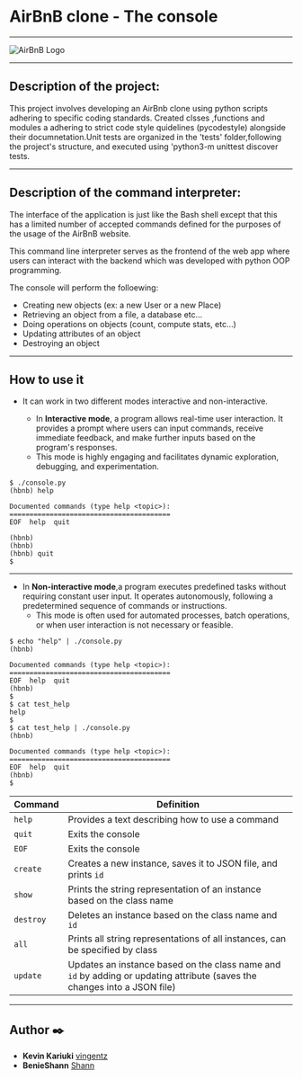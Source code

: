 # AirBnB clone - The console
---

![AirBnB Logo](https://www.pngitem.com/pimgs/m/132-1322125_transparent-background-airbnb-logo-hd-png-download.png)

---

## Description of the project:

This project involves developing an AirBnb clone using python scripts adhering to specific coding standards. Created clsses ,functions and modules a adhering to strict code style quidelines (pycodestyle) alongside their documnetation.Unit tests are organized in the 'tests' folder,following the project's structure, and executed using 'python3-m unittest discover tests.

---

## Description of the command interpreter:

The interface of the application is just like the Bash shell except that this has a limited number of accepted commands  defined for the purposes of the usage of the AirBnB website.

This command line interpreter serves as the frontend of the web app where users can interact with the backend which was developed with python OOP programming.

 The  console will  perform the folloewing:
-   Creating new objects (ex: a new User or a new Place)
-   Retrieving an object from a file, a database etc…
-   Doing operations on objects (count, compute stats, etc…)
-   Updating attributes of an object
-   Destroying an object

---

## How to use it

* It can work in two different modes interactive and non-interactive.

    * In **Interactive mode**, a program allows real-time user interaction. It provides a prompt where users can input commands, receive immediate feedback, and make further inputs based on the program's responses. 
    * This mode is highly engaging and facilitates dynamic exploration, debugging, and experimentation.

```
$ ./console.py
(hbnb) help

Documented commands (type help <topic>):
========================================
EOF  help  quit

(hbnb) 
(hbnb) 
(hbnb) quit
$
```
---

* In **Non-interactive mode**,a program executes predefined tasks without requiring constant user input. It operates autonomously, following a predetermined sequence of commands or instructions.
    * This mode is often used for automated processes, batch operations, or when user interaction is not necessary or feasible.


```
$ echo "help" | ./console.py
(hbnb)

Documented commands (type help <topic>):
========================================
EOF  help  quit
(hbnb) 
$
$ cat test_help
help
$
$ cat test_help | ./console.py
(hbnb)

Documented commands (type help <topic>):
========================================
EOF  help  quit
(hbnb) 
$
```
|   **Command** |  **Definition**						 |
|---------------|--------------------------------------------------------------- |
|  `help`	|  Provides a text describing how to use a command |
|  `quit`	|  Exits the console						 |
|  `EOF` 	|  Exits the console						 |
|  `create` 	|  Creates a new instance, saves it to JSON file, and prints `id`   |
|  `show`	|  Prints the string representation of an instance based on the class name	|
|  `destroy`  	|  Deletes an instance based on the class name and `id`		   		|
|  `all`  	|  Prints all string representations of all instances, can be specified by class|
|  `update`	|  Updates an instance based on the class name and `id` by adding or updating attribute (saves the changes into a JSON file) |

---

## Author :black_nib:
* **Kevin Kariuki** [vingentz](https://github.com/vingentz)
* **BenieShann** [Shann](https://github.com/BenieShann)
